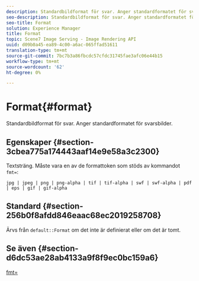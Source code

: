```yaml
---
description: Standardbildformat för svar. Anger standardformatet för svarsbilder.
seo-description: Standardbildformat för svar. Anger standardformatet för svarsbilder.
seo-title: Format
solution: Experience Manager
title: Format
topic: Scene7 Image Serving - Image Rendering API
uuid: d09b0a45-ea89-4c00-a6ac-065ffad51611
translation-type: tm+mt
source-git-commit: 7bc7b3a86fbcdc57cfdc31745fae3afc06e44b15
workflow-type: tm+mt
source-wordcount: '62'
ht-degree: 0%

---
```



# Format{#format}

Standardbildformat för svar. Anger standardformatet för svarsbilder.

## Egenskaper {#section-3cbea775a174443aaf14e9e58a3c2300}

Textsträng. Måste vara en av de formattoken som stöds av kommandot `fmt=`:

`jpg | jpeg | png | png-alpha | tif | tif-alpha | swf | swf-alpha | pdf | eps | gif | gif-alpha`

## Standard {#section-256b0f8afdd846eaac68ec2019258708}

Ärvs från `default::Format` om det inte är definierat eller om det är tomt.

## Se även {#section-d6dc53ae28ab4133a9f8f9ec0bc159a6}

[fmt=](../../../../../ir-api/http-protocol/image-rendering-api-ref/c-ir-http-protocol-ref/c-ir-http-protocol-command-reference/r-ir-fmt.md#reference-4c743f67d56b47c5b774fcc900ff758c)
